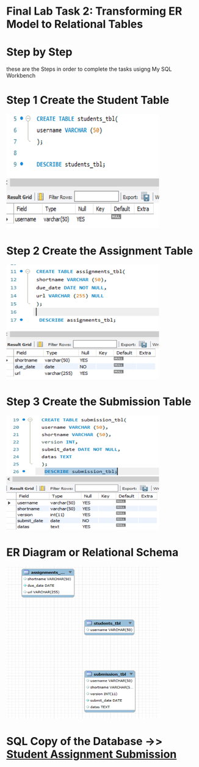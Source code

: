 # Final Lab Task 2: Transforming ER Model to Relational Tables

# Step by Step
 these are the Steps in order to complete the tasks usigng My SQL Workbench

# Step 1 Create the Student Table
<img src="image/create_studenttbl.PNG" alt="Alt Text" width="400" height="300">

 # Step 2  Create the Assignment Table
 <img src="image/CREATE TABLE assignments_tbl.PNG" alt="Alt Text" width="400" height="300">

# Step 3  Create the Submission Table
 <img src="image/submission_tbL.PNG" alt="Alt Text" width="400" height="300">

 # ER Diagram or Relational Schema
  <img src="image/ERD OF STU TBL.PNG" alt="Alt Text" width="400" height="400">
 
  # SQL Copy of the Database  ->> [Student Assignment Submission](https://github.com/joy042219/EDM-portpofolio/blob/main/Final%20Lab%20Task%202/image/Sql%20copy)


